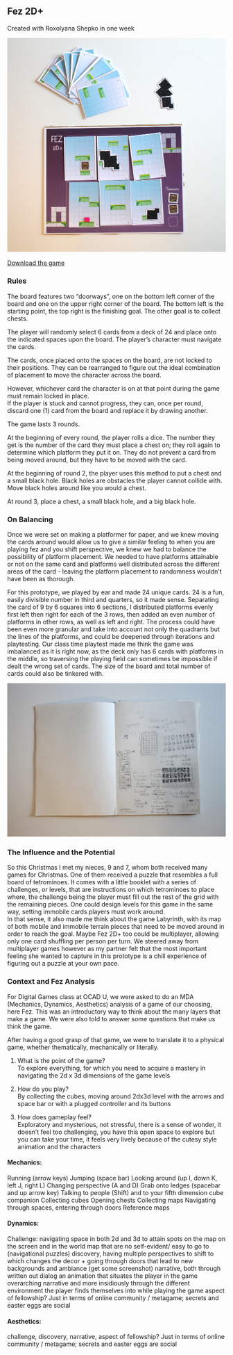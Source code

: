 ## Fez 2D+

Created with Roxolyana Shepko in one week  

![picture of the boardgame prototype](../Games/assets/boardgame_proto.png)  

[Download the game](../Games/assets/fez2dplus.pdf)    

### Rules

The board features two “doorways”, one on the bottom left corner of the board and one on the upper right corner of the board. The bottom left is the starting point, the top right is the finishing goal. The other goal is to collect chests.  

The player will randomly select 6 cards from a deck of 24 and place onto the indicated spaces upon the board. The player’s character must navigate the cards.  

The cards, once placed onto the spaces on the board, are not locked to their positions. They can be rearranged to figure out the ideal combination of placement to move the character across the board.

However, whichever card the character is on at that point during the game must remain locked in place.   
If the player is stuck and cannot progress, they can, once per round, discard one (1) card from the board and replace it by drawing another.  


The game lasts 3 rounds.  

At the beginning of every round, the player rolls a dice. The number they get is the number of the card they must place a chest on; they roll again to determine which platform they put it on. They do not prevent a card from being moved around, but they have to be moved with the card.   

At the beginning of round 2, the player uses this method to put a chest and a small black hole. Black holes are obstacles the player cannot collide with. Move black holes around like you would a chest.  

At round 3, place a chest, a small black hole, and a big black hole.

### On Balancing

Once we were set on making a platformer for paper, and we knew moving the cards around would allow us to give a similar feeling to when you are playing fez and you shift perspective, we knew we had to balance the possibility of platform placement. We needed to have platforms attainable or not on the same card and platforms well distributed across the different areas of the card - leaving the platform placement to randomness wouldn't have been as thorough.   

For this prototype, we played by ear and made 24 unique cards. 24 is a fun, easily divisible number in third and quarters, so it made sense. Separating the card of 9 by 6 squares into 6 sections, I distributed platforms evenly first left then right for each of the 3 rows, then added an even number of platforms in other rows, as well as left and right. The process could have been even more granular and take into account not only the quadrants but the lines of the platforms, and could be deepened through iterations and playtesting. Our class time playtest made me think the game was imbalanced as it is right now, as the deck only has 6 cards with platforms in the middle, so traversing the playing field can sometimes be impossible if dealt the wrong set of cards. The size of the board and total number of cards could also be tinkered with.

![Balancing in action, draft](../Games/assets/balancing.png)  

### The Influence and the Potential

So this Christmas I met my nieces, 9 and 7, whom both received many games for Christmas. One of them received a puzzle that resembles a full board of tetrominoes. It comes with a little booklet with a series of challenges, or levels, that are instructions on which tetrominoes to place where, the challenge being the player must fill out the rest of the grid with the remaining pieces. One could design levels for this game in the same way, setting immobile cards players must work around.  
In that sense, it also made me think about the game Labyrinth, with its map of both mobile and immobile terrain pieces that need to be moved around in order to reach the goal. Maybe Fez 2D+ too could be multiplayer, allowing only one card shuffling per person per turn. We steered away from multiplayer games however as my partner felt that the most important feeling she wanted to capture in this prototype is a chill experience of figuring out a puzzle at your own pace.

### Context and Fez Analysis

For Digital Games class at OCAD U, we were asked to do an MDA (Mechanics, Dynamics, Aesthetics) analysis of a game of our choosing, here Fez. This was an introductory way to think about the many layers that make a game. We were also told to answer some questions that make us think the game.  

After having a good grasp of that game, we were to translate it to a physical game, whether thematically, mechanically or literally.  

1. What is the point of the game?  
To explore everything, for which you need to acquire a mastery in navigating the 2d x 3d dimensions of the game levels

2. How do you play?  
By collecting the cubes, moving around 2dx3d level with the arrows and space bar or with a plugged controller and its buttons

3. How does gameplay feel?  
Exploratory and mysterious, not stressful, there is a sense of wonder, it doesn’t feel too challenging, you have this open space to explore but you can take your time, it feels very lively because of the cutesy style animation and the characters 

#### Mechanics: 
Running (arrow keys)
Jumping (space bar)
Looking around (up I, down K, left J, right L)
Changing perspective (A and D) 
Grab onto ledges (spacebar and up arrow key)
Talking to people (Shift) and to your fifth dimension cube companion
Collecting cubes
Opening chests
Collecting maps
Navigating through spaces, entering through doors
Reference maps

#### Dynamics: 
Challenge: navigating space in both 2d and 3d to attain spots on the map on the screen and in the world map that are no self-evident/ easy to go to (navigational puzzles) 
discovery, having multiple perspectives to shift to which changes the decor + going through doors that lead to new backgrounds and ambiance (get some screenshot)
narrative, both through written out dialog an animation that situates the player in the game overarching narrative and more insidiously through the different environment the player finds themselves into while playing the game
aspect of fellowship? Just in terms of online community / metagame; secrets and easter eggs are social

#### Aesthetics: 
challenge, 
discovery, 
narrative, 
aspect of fellowship? Just in terms of online community / metagame; secrets and easter eggs are social  
